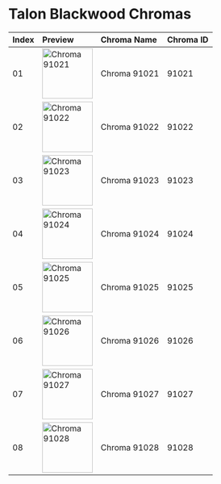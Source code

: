 # Talon Blackwood Chromas

| Index | Preview | Chroma Name | Chroma ID |
|:---|:---|:---|:---|
| 01 | <img src='https://raw.communitydragon.org/latest/plugins/rcp-be-lol-game-data/global/default/v1/champion-chroma-images/91/91021.png' alt='Chroma 91021' width='100'> | Chroma 91021 | 91021 |
| 02 | <img src='https://raw.communitydragon.org/latest/plugins/rcp-be-lol-game-data/global/default/v1/champion-chroma-images/91/91022.png' alt='Chroma 91022' width='100'> | Chroma 91022 | 91022 |
| 03 | <img src='https://raw.communitydragon.org/latest/plugins/rcp-be-lol-game-data/global/default/v1/champion-chroma-images/91/91023.png' alt='Chroma 91023' width='100'> | Chroma 91023 | 91023 |
| 04 | <img src='https://raw.communitydragon.org/latest/plugins/rcp-be-lol-game-data/global/default/v1/champion-chroma-images/91/91024.png' alt='Chroma 91024' width='100'> | Chroma 91024 | 91024 |
| 05 | <img src='https://raw.communitydragon.org/latest/plugins/rcp-be-lol-game-data/global/default/v1/champion-chroma-images/91/91025.png' alt='Chroma 91025' width='100'> | Chroma 91025 | 91025 |
| 06 | <img src='https://raw.communitydragon.org/latest/plugins/rcp-be-lol-game-data/global/default/v1/champion-chroma-images/91/91026.png' alt='Chroma 91026' width='100'> | Chroma 91026 | 91026 |
| 07 | <img src='https://raw.communitydragon.org/latest/plugins/rcp-be-lol-game-data/global/default/v1/champion-chroma-images/91/91027.png' alt='Chroma 91027' width='100'> | Chroma 91027 | 91027 |
| 08 | <img src='https://raw.communitydragon.org/latest/plugins/rcp-be-lol-game-data/global/default/v1/champion-chroma-images/91/91028.png' alt='Chroma 91028' width='100'> | Chroma 91028 | 91028 |
